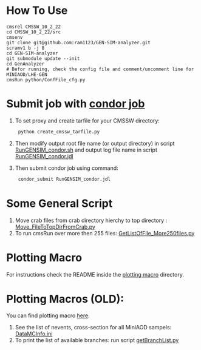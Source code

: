 # How To Use

	cmsrel CMSSW_10_2_22
	cd CMSSW_10_2_22/src
	cmsenv
	git clone git@github.com:ram1123/GEN-SIM-analyzer.git
	scramv1 b -j 8
	cd GEN-SIM-analyzer
	git submodule update --init
	cd GenAnalyzer
	# Befor running, check the config file and comment/uncomment line for MINIAOD/LHE-GEN
	cmsRun python/ConfFile_cfg.py


# Submit job with [condor job](GenAnalyzer/condor_jobs)

1. To set proxy and create tarfile for your CMSSW directory:

   ```bash
	python create_cmssw_tarfile.py  
   ```

2. Then modify output root file name (or output directory) in script [RunGENSIM_condor.sh](GenAnalyzer/condor_jobs/RunGENSIM_condor.sh) and output log file name in script [RunGENSIM_condor.jdl](GenAnalyzer/condor_jobs/RunGENSIM_condor.jdl)

3. Then submit condor job using command:

   ```bash
	condor_submit RunGENSIM_condor.jdl
   ```

	
# Some General Script

1. Move crab files from crab directory hierchy to top directory : [Move_FileToTopDirFromCrab.py](GenAnalyzer/Move_FileToTopDirFromCrab.py)
2. To run cmsRun over more then 255 files: [GetListOfFile_More250files.py](GenAnalyzer/GetListOfFile_More250files.py)

# Plotting Macro

For instructions check the README inside the [plotting macro](GenAnalyzer/Plotting-Macro) directory.


# Plotting Macros (OLD):

You can find plotting macro [here](https://github.com/ram1123/GEN-SIM-analyzer/tree/LHEonlyMiniAOD/GenAnalyzer/PlottingCodes).

1. See the list of nevents, cross-section for all MiniAOD sampels: [DataMCInfo.ini](https://github.com/ram1123/GEN-SIM-analyzer/blob/LHEonlyMiniAOD/GenAnalyzer/PlottingCodes/DataMCInfo.ini)
2. To print the list of available branches: run script [getBranchList.py](GenAnalyzer/PlottingCodes_Old/getBranchList.py)
